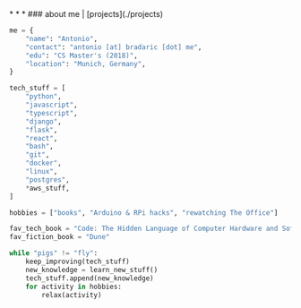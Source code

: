 <title>Antonio Bradaric</title>
* * *
### about me   |   [projects](./projects)

```python
me = {
    "name": "Antonio",
    "contact": "antonio [at] bradaric [dot] me",
    "edu": "CS Master's (2018)",
    "location": "Munich, Germany",
}

tech_stuff = [
    "python",
    "javascript",
    "typescript",
    "django",
    "flask",
    "react",
    "bash",
    "git",
    "docker",
    "linux",
    "postgres",
    *aws_stuff,
]

hobbies = ["books", "Arduino & RPi hacks", "rewatching The Office"]

fav_tech_book = "Code: The Hidden Language of Computer Hardware and Software"
fav_fiction_book = "Dune"

while "pigs" != "fly":
    keep_improving(tech_stuff)
    new_knowledge = learn_new_stuff()
    tech_stuff.append(new_knowledge)
    for activity in hobbies:
        relax(activity)
```
<style>
    #avatar {
      border-radius: 50%;
    }
</style>

